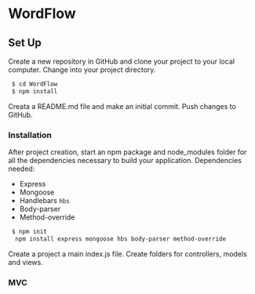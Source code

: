 # WordFlow

## Set Up

Create a new repository in GitHub and clone your project to your local computer. Change into your project directory. 

```bash
 $ cd WordFlow
 $ npm install
```
Creata a README.md file and make an initial commit. Push changes to GitHub. 

### Installation

After project creation, start an npm package and node_modules folder for all the dependencies necessary to build your application.
Dependencies needed:
- Express
- Mongoose
- Handlebars `hbs`
- Body-parser
- Method-override

```bash
 $ npm init
  npm install express mongoose hbs body-parser method-override
```

Create a project a main index.js file. Create folders for controllers, models and views. 

### MVC





